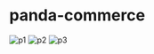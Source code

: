 # panda-commerce

![p1](https://user-images.githubusercontent.com/86654494/130673502-17313272-9855-4d01-81ed-240267bd3808.png)
![p2](https://user-images.githubusercontent.com/86654494/130673585-6e6c72fa-789d-4098-b9df-ebe12aded29e.png)
![p3](https://user-images.githubusercontent.com/86654494/130673650-b82ca463-aeeb-4c00-899d-eff8408360f6.png)

